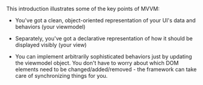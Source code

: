 This introduction illustrates some of the key points of MVVM:

- You've got a clean, object-oriented representation of your UI's data and behaviors (your viewmodel)

- Separately, you've got a declarative representation of how it should be displayed visibly (your view)

- You can implement arbitrarily sophisticated behaviors just by updating the viewmodel object. You don't have to worry about which DOM elements need to be changed/added/removed - the framework can take care of synchronizing things for you.			
